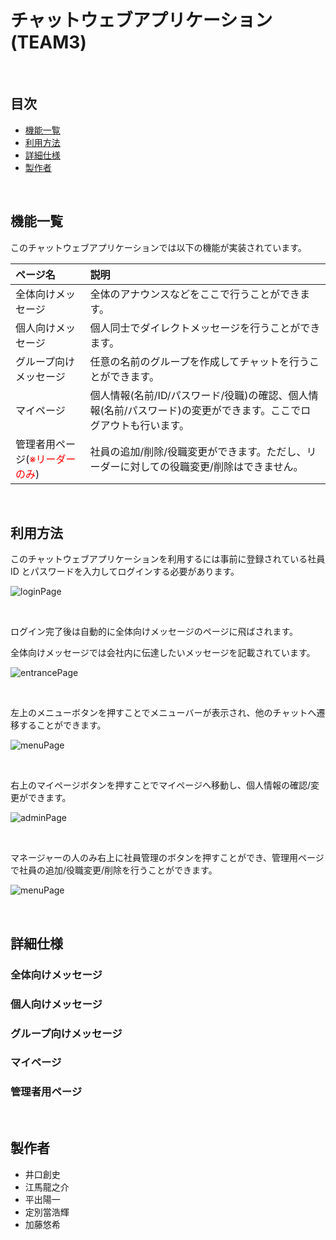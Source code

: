 # チャットウェブアプリケーション(TEAM3)

<br>

## 目次

- [機能一覧](#機能一覧)
- [利用方法](#利用方法)
- [詳細仕様](#詳細仕様)
- [製作者](#詳細仕様)

<br>

## 機能一覧

このチャットウェブアプリケーションでは以下の機能が実装されています。

| ページ名                                               | 説明                                                                                                             |
| :----------------------------------------------------- | :--------------------------------------------------------------------------------------------------------------- |
| 全体向けメッセージ                                     | 全体のアナウンスなどをここで行うことができます。                                                                 |
| 個人向けメッセージ                                     | 個人同士でダイレクトメッセージを行うことができます。                                                             |
| グループ向けメッセージ                                 | 任意の名前のグループを作成してチャットを行うことができます。                                                     |
| マイページ                                             | 個人情報(名前/ID/パスワード/役職)の確認、個人情報(名前/パスワード)の変更ができます。ここでログアウトも行います。 |
| 管理者用ページ(<font color="red">※リーダーのみ</font>) | 社員の追加/削除/役職変更ができます。ただし、リーダーに対しての役職変更/削除はできません。                        |

<br>

## 利用方法

このチャットウェブアプリケーションを利用するには事前に登録されている社員 ID とパスワードを入力してログインする必要があります。

![loginPage](/uploads/7cb70f30cd80449aa8cc8ae7727878df/loginPage.png)

<br>

ログイン完了後は自動的に全体向けメッセージのページに飛ばされます。

全体向けメッセージでは会社内に伝達したいメッセージを記載されています。

![entrancePage](/uploads/72fa595bf8fd64c0bd60284585974ac5/entrancePage.png)

<br>

左上のメニューボタンを押すことでメニューバーが表示され、他のチャットへ遷移することができます。

![menuPage](/uploads/8979ae5184cbe7146846132241d5ea7c/menuPage.png)

<br>

右上のマイページボタンを押すことでマイページへ移動し、個人情報の確認/変更ができます。

![adminPage](/uploads/808600159e8a203e64c3b9d6c4fe13bb/adminPage.png)

<br>

マネージャーの人のみ右上に社員管理のボタンを押すことができ、管理用ページで社員の追加/役職変更/削除を行うことができます。

![menuPage](/uploads/8979ae5184cbe7146846132241d5ea7c/menuPage.png)

<br>

## 詳細仕様

### 全体向けメッセージ

### 個人向けメッセージ

### グループ向けメッセージ

### マイページ

### 管理者用ページ

<br>

## 製作者

- 井口創史
- 江馬龍之介
- 平出陽一
- 定別當浩輝
- 加藤悠希
